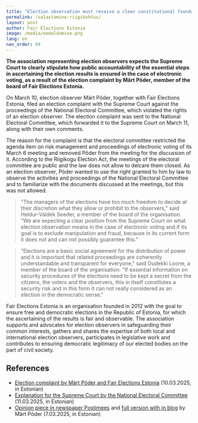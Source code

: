 ```yaml
---
title: "Election observation must receive a clear constitutional foundation"
permalink: /salastamine-riigikohtus/
layout: post
author: Fair Elections Estonia
image: /media/eemaldamine.png
lang: en
nav_order: 94
---
```


__The association representing election observers expects the Supreme Court to clearly stipulate how public accountability of the essential steps in ascertaining the election results is ensured in the case of electronic voting, as a result of the election complaint by Märt Põder, member of the board of Fair Elections Estonia.__

On March 10, election observer Märt Põder, together with Fair Elections Estonia, filed an election complaint with the Supreme Court against the proceedings of the National Electoral Committee, which violated the rights of an election observer. The election complaint was sent to the National Electoral Committee, which forwarded it to the Supreme Court on March 11, along with their own comments.

The reason for the complaint is that the electoral committee restricted the agenda item on risk management and proceedings of electronic voting of its March 6 meeting and removed Põder from the meeting for the discussion of it. According to the Riigikogu Election Act, the meetings of the electoral committee are public and the law does not allow to delcare them closed. As an election observer, Põder wanted to use the right granted to him by law to observe the activities and proceedings of the National Electoral Committee and to familiarize with the documents discussed at the meetings, but this was not allowed.

> "The managers of the elections have too much freedom to decide at their discretion what they allow or prohibit to the observers," said Heldur-Valdek Seeder, a member of the board of the organisation. "We are expecting a clear position from the Supreme Court on what election observation means in the case of electronic voting and if its goal is to exclude manipulation and fraud, because in its current form it does not and can not possibly guarantee this."

> "Elections are a basic social agreement for the distribution of power and it is important that related proceedings are coherently understandable and transparent for everyone," said Oudekki Loone, a member of the board of the organisation. "If essential information on security procedures of the elections need to be kept a secret from the citizens, the voters and the observers, this in itself constitutes a security risk and in this form it can not really considered as an election in the democratic sense."

Fair Elections Estonia is an organisation founded in 2012 with the goal to ensure free and democratic elections in the Republic of Estonia, for which the ascertaining of the results is fair and observable. The association supports and advocates for election observers in safeguarding their common interests, gathers and shares the expertise of both local and international election observers, participates in legislative work and contributes to ensuring democratic legitimacy of our elected bodies on the part of civil society.

## References

* [Election complaint by Märt Põder and Fair Elections Estonia](https://p6drad-teel.net/~p6der/kaebus4/kaebus_riigikohus_10_03_2025.pdf) (10.03.2025, in Estonian)
* [Explanation for the Supreme Court by the National Electoral Committee](https://p6drad-teel.net/~p6der/kaebus4/kaebuse_edastamine_valimiskomisjon_11_03_2025.pdf) (11.03.2025, in Estonian)
* [Opinion piece in newspaper Postimees](https://arvamus.postimees.ee/8206165/mart-poder-topeltpohjaga-valimiskasti-saladus) and [full version with in blog](https://gafgaf.infoaed.ee/posts/topeltp6hjaga-valimiskast/) by Märt Põder (7.03.2025, in Estonian)
